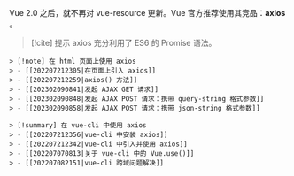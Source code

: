 Vue 2.0 之后，就不再对 vue-resource 更新。Vue 官方推荐使用其竞品：**axios** 。

> [!cite] 提示
> axios 充分利用了 ES6 的 Promise 语法。

````col
> [!note] 在 html 页面上使用 axios
> - [[202207212305|在页面上引入 axios]]
> - [[202207212259|axios() 方法]]
> - [[202302090841|发起 AJAX GET 请求]]
> - [[202302090848|发起 AJAX POST 请求：携带 query-string 格式参数]]
> - [[202302090858|发起 AJAX POST 请求：携带 json-string 格式参数]]

> [!summary] 在 vue-cli 中使用 axios
> - [[202207212356|vue-cli 中安装 axios]]
> - [[202207212342|vue-cli 中引入并使用 axios]]
> - [[202207070813|关于 vue-cli 中的 Vue.use()]]
> - [[202207082151|vue-cli 跨域问题解决]]
````



